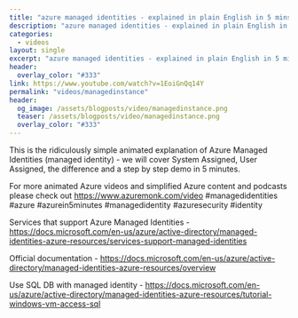 ```yaml
---
title: "azure managed identities - explained in plain English in 5 mins with a step by step demo"
description: "azure managed identities - explained in plain English in 5 mins with a step by step demo"
categories:
  - videos
layout: single
excerpt: "azure managed identities - explained in plain English in 5 mins with a step by step demo"
header:
  overlay_color: "#333"
link: https://www.youtube.com/watch?v=1EoiGnQq14Y
permalink: "videos/managedinstance"
header:
  og_image: /assets/blogposts/video/managedinstance.png
  teaser: /assets/blogposts/video/managedinstance.png
  overlay_color: "#333"
---
```


This is the ridiculously simple animated explanation of Azure Managed Identities (managed identity) - we will cover System Assigned, User Assigned, the difference and a step by step demo in 5 minutes. 

For more animated Azure videos and simplified Azure content and podcasts please check out https://www.azuremonk.com/video #managedidentities #azure #azurein5minutes #managedidentity #azuresecurity #identity

Services that support Azure Managed Identities - https://docs.microsoft.com/en-us/azure/active-directory/managed-identities-azure-resources/services-support-managed-identities 

Official documentation - https://docs.microsoft.com/en-us/azure/active-directory/managed-identities-azure-resources/overview

Use SQL DB with managed identity - https://docs.microsoft.com/en-us/azure/active-directory/managed-identities-azure-resources/tutorial-windows-vm-access-sql